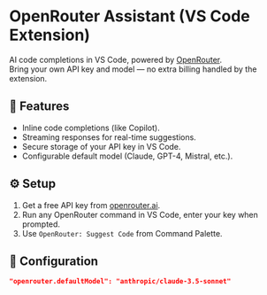 # OpenRouter Assistant (VS Code Extension)

AI code completions in VS Code, powered by [OpenRouter](https://openrouter.ai).  
Bring your own API key and model — no extra billing handled by the extension.

## 🚀 Features
- Inline code completions (like Copilot).
- Streaming responses for real-time suggestions.
- Secure storage of your API key in VS Code.
- Configurable default model (Claude, GPT-4, Mistral, etc.).

## ⚙️ Setup
1. Get a free API key from [openrouter.ai](https://openrouter.ai).
2. Run any OpenRouter command in VS Code, enter your key when prompted.
3. Use `OpenRouter: Suggest Code` from Command Palette.

## 🔧 Configuration
```json
"openrouter.defaultModel": "anthropic/claude-3.5-sonnet"



